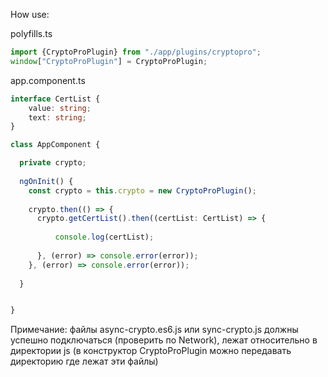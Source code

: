 
How use:

 polyfills.ts
```typescript
import {CryptoProPlugin} from "./app/plugins/cryptopro";
window["CryptoProPlugin"] = CryptoProPlugin;
```

app.component.ts
```typescript
interface CertList {
    value: string;
    text: string;
}

class AppComponent {

  private crypto;
  
  ngOnInit() {
    const crypto = this.crypto = new CryptoProPlugin();
    
    crypto.then(() => {
      crypto.getCertList().then((certList: CertList) => {
          
          console.log(certList);
                  
      }, (error) => console.error(error));
    }, (error) => console.error(error));
    
  }


}

```

Примечание: файлы async-crypto.es6.js или sync-crypto.js должны успешно подключаться (проверить по Network), лежат относительно в директории js (в конструктор CryptoProPlugin можно передавать директорию где лежат эти файлы)
